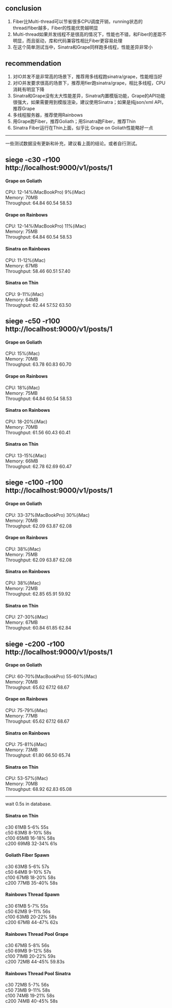 ## conclusion

1. Fiber比Multi-thread可以节省很多CPU调度开销，running状态的thread/fiber越多，Fiber的性能优势越明显
2. Multi-thread如果并发线程不是很高的情况下，性能也不错，和Fiber的差距不明显，而且驱动，库和代码兼容性相比Fiber更容易处理
3. 在这个简单测试当中，Sinatra和Grape同样跑多线程，性能差异非常小

## recommendation

1. 对IO并发不是非常高的场景下，推荐用多线程跑sinatra/grape，性能相当好
2. 对IO并发要求很高的场景下，推荐用fier跑sinatra/grape，相比多线程，CPU消耗有明显下降
3. Sinatra和Grape没有太大性能差异，Sinatra内置模版功能，Grape的API功能很强大，如果需要用到模版渲染，建议使用Sinatra；如果是纯json/xml API，推荐Grape
4. 多线程服务器，推荐使用Rainbows
5. 用Grape跑Fiber，推荐Goliath；用Sinatra跑Fiber，推荐Thin
6. Sinatra Fiber运行在Thin上面，似乎比 Grape on Goliath性能略好一点

---

一些测试数据没有更新和补充，建议看上面的结论。或者自行测试。

## siege -c30 -r100 http://localhost:9000/v1/posts/1

#### Grape on Goliath
CPU: 12-14%(MacBookPro)  9%(iMac)  
Memory: 70MB  
Throughput: 64.84 60.54 58.53  

#### Grape on Rainbows
CPU: 12-14%(MacBookPro)  11%(iMac)  
Memory: 75MB  
Throughput: 64.84 60.54 58.53  

#### Sinatra on Rainbows
CPU: 11-12%(iMac)  
Memory: 67MB  
Throughput: 58.46 60.51 57.40

#### Sinatra on Thin
CPU: 9-11%(iMac)  
Memory: 64MB  
Throughput: 62.44 57.52 63.50

## siege -c50 -r100 http://localhost:9000/v1/posts/1

#### Grape on Goliath
CPU: 15%(iMac)  
Memory: 70MB  
Throughput: 63.78 60.83 60.70  

#### Grape on Rainbows
CPU: 18%(iMac)  
Memory: 75MB  
Throughput: 64.84 60.54 58.53
  
#### Sinatra on Rainbows
CPU:  18-20%(iMac)  
Memory: 70MB  
Throughput: 61.56 60.43 60.41

#### Sinatra on Thin
CPU:  13-15%(iMac)  
Memory: 66MB  
Throughput: 62.78 62.69 60.47 

## siege -c100 -r100 http://localhost:9000/v1/posts/1

#### Grape on Goliath
CPU: 33-37%(MacBookPro) 30%(iMac)  
Memory: 70MB  
Throughput: 62.09 63.87 62.08  

#### Grape on Rainbows
CPU: 38%(iMac)  
Memory: 75MB  
Throughput: 62.09 63.87 62.08  

#### Sinatra on Rainbows
CPU:   38%(iMac)  
Memory: 72MB  
Throughput: 62.85 65.91 59.92

#### Sinatra on Thin
CPU:  27-30%(iMac)  
Memory: 67MB  
Throughput:  60.84 61.85 62.84

## siege -c200 -r100 http://localhost:9000/v1/posts/1

#### Grape on Goliath
CPU: 60-70%(MacBookPro) 55-60%(iMac)  
Memory: 70MB  
Throughput: 65.62 67.12 68.67  

#### Grape on Rainbows
CPU:  75-79%(iMac)  
Memory: 77MB  
Throughput: 65.62 67.12 68.67  

#### Sinatra on Rainbows
CPU:  75-81%(iMac)  
Memory: 73MB  
Throughput:  61.80 66.50 65.74

#### Sinatra on Thin
CPU:  53-57%(iMac)  
Memory: 70MB  
Throughput: 68.92 62.83 65.08

---

wait 0.5s in database.

#### Sinatra on Thin
c30 61MB 5-6% 55s  
c50 63MB 8-10% 58s  
c100 65MB 16-18% 58s  
c200 69MB 32-34% 61s  

#### Goliath Fiber Spawn
c30 63MB 5-6% 57s  
c50 64MB 9-10% 57s  
c100 67MB 18-20% 58s  
c200 77MB 35-40% 58s  

#### Rainbows Thread Spawn
c30 61MB 5-7% 55s  
c50 62MB 9-11% 56s  
c100 63MB 20-22% 58s  
c200 67MB 44-47% 62s  

#### Rainbows Thread Pool Grape
c30 67MB 5-8% 56s  
c50 69MB 9-12% 58s  
c100 71MB 20-22% 59s  
c200 72MB 44-45% 59.83s  

#### Rainbows Thread Pool Sinatra
c30 72MB 5-7% 56s  
c50 73MB 9-11% 58s  
c100 74MB 19-21% 58s  
c200 74MB 40-45% 58s  